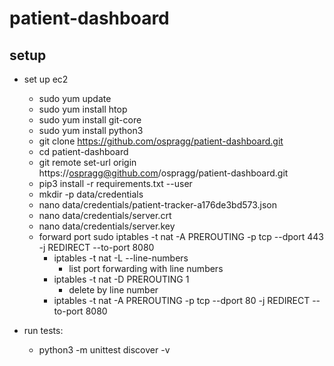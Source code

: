 # patient-dashboard

## setup

- set up ec2
	- sudo yum update
	- sudo yum install htop
	- sudo yum install git-core
	- sudo yum install python3
	- git clone https://github.com/ospragg/patient-dashboard.git
	- cd patient-dashboard
	- git remote set-url origin https://ospragg@github.com/ospragg/patient-dashboard.git
	- pip3 install -r requirements.txt --user
	- mkdir -p data/credentials
	- nano data/credentials/patient-tracker-a176de3bd573.json
	- nano data/credentials/server.crt
	- nano data/credentials/server.key
	- forward port sudo iptables -t nat -A PREROUTING -p tcp --dport 443 -j REDIRECT --to-port 8080
		- iptables -t nat -L --line-numbers
        	- list port forwarding with line numbers
        - iptables -t nat -D PREROUTING 1
        	- delete by line number
        - iptables -t nat -A PREROUTING -p tcp --dport 80 -j REDIRECT --to-port 8080

- run tests:
	- python3 -m unittest discover -v
